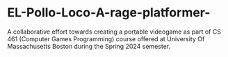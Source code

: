 # EL-Pollo-Loco-A-rage-platformer-
A collaborative effort towards creating a portable videogame as part of CS 461 (Computer Games Programming) course offered at University Of Massachusetts Boston during the Spring 2024 semester. 
